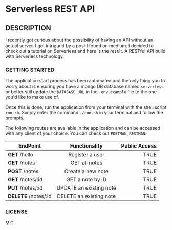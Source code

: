 # Serverless REST API

## DESCRIPTION

I recently got curious about the possibility of having an API without an actual server. I got intrigued by a post I found on medium.
I decided to check out a tutorial on Serverless and here is the result. A RESTful API build with Serverless technology.

### GETTING STARTED

The application start process has been automated and the only thing you to worry about is ensuring you have a mongo DB database named `serverless` or better still update the `DATABASE_URL` in the `.env.example` file to the one you'd like to make use of.

Once this is done, run the application from your terminal with the shell script `run.sh`. Simply enter the command `./run.sh` in your terminal and follow the prompts.

The following routes are available in the application and can be accessed with any client of your choice. You can check out `POSTMAN`, `RESTMAN`.

| EndPoint                                 | Functionality                 | Public Access|
| -----------------------------------------|:-----------------------------:|-------------:|
| **GET** /hello                           | Register a user               |    TRUE      |
| **GET** /notes                           | GET all notes                 |    TRUE      |
| **POST** /notes                          | Create a new note             |    TRUE      |
| **GET** /notes/:id                       | GET a note by ID              |    TRUE      |
| **PUT** /notes/:id                       | UPDATE an existing note       |    TRUE      |
| **DELETE** /notes/:id                    | DELETE an existing note       |    TRUE      |

### LICENSE

MIT
